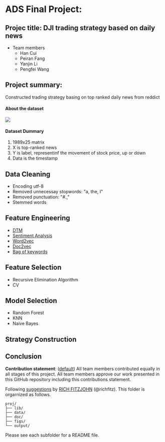 # ADS Final Project: 

## Projec title: DJI trading strategy based on daily news 
+ Team members
	+ Han Cui
	+ Peiran Fang
	+ Yanjin Li
	+ Pengfei Wang
	
## Project summary: 

Constructed trading strategy basing on top ranked daily news from reddict

#### About the dataset
![](https://github.com/TZstatsADS/Fall2016-proj5-proj5-grp13/blob/master/figs/dataset.jpg)

#### Dataset Dummary
1. 1989x25 matrix
2. X is top-ranked news 
3. Y is label, representinf the movement of stock price, up or down
4. Data is the timestamp

## Data Cleaning
- Encoding utf-8
- Removed unnecessay stopwords: "a, the, I"
- Removed punctuation: "#.,"
- Stemmed words


## Feature Engineering
- [DTM](https://github.com/TZstatsADS/Fall2016-proj5-proj5-grp13/blob/master/lib/01_text_mining.R)
- [Sentiment Analysis](https://github.com/TZstatsADS/Fall2016-proj5-proj5-grp13/blob/master/lib/02_sentiment_analysis.R)
- [Word2vec](https://github.com/TZstatsADS/Fall2016-proj5-proj5-grp13/blob/master/lib/word2vec.py)
- [Doc2vec](https://github.com/TZstatsADS/Fall2016-proj5-proj5-grp13/blob/master/lib/doc2vec.py)
- [Bag of keywords](https://github.com/TZstatsADS/Fall2016-proj5-proj5-grp13/blob/master/lib/word2vec.py)

## Feature Selection
- Recursive Elimination Algorithm
- CV

## Model Selection
- Random Forest
- KNN
- Naive Bayes

## Strategy Construction


## Conclusion


**Contribution statement**: ([default](doc/a_note_on_contributions.md)) All team members contributed equally in all stages of this project. All team members approve our work presented in this GitHub repository including this contributions statement. 

Following [suggestions](http://nicercode.github.io/blog/2013-04-05-projects/) by [RICH FITZJOHN](http://nicercode.github.io/about/#Team) (@richfitz). This folder is orgarnized as follows.

```
proj/
├── lib/
├── data/
├── doc/
├── figs/
└── output/
```

Please see each subfolder for a README file.
